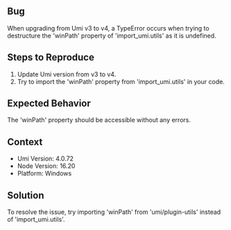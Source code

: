 ## Bug

When upgrading from Umi v3 to v4, a TypeError occurs when trying to destructure the 'winPath' property of 'import_umi.utils' as it is undefined.

## Steps to Reproduce

1. Update Umi version from v3 to v4.
2. Try to import the 'winPath' property from 'import_umi.utils' in your code.

## Expected Behavior

The 'winPath' property should be accessible without any errors.

## Context

- Umi Version: 4.0.72
- Node Version: 16.20
- Platform: Windows

## Solution

To resolve the issue, try importing 'winPath' from 'umi/plugin-utils' instead of 'import_umi.utils'.
